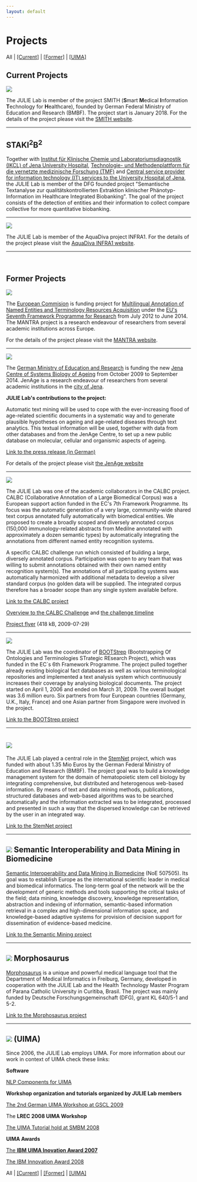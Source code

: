 ```yaml
---
layout: default
---
```


# Projects

All | 
[[Current]](https://julielab.github.io/web/projects/current.html) | 
[[Former]](https://julielab.github.io/web/projects/former.html) | 
[[UIMA]](https://julielab.github.io/web/projects/UIMA.html)

Current Projects
----------------

![](http://julielab.de/coling_multimedia/de/img/Projects/projects_SMITH-width-250-height-158.png)

The JULIE Lab is member of the project SMITH (**S**mart **M**edical **I**nformation **T**echnology for **H**ealthcare), founded by German Federal Ministry of Education and Research (BMBF). The project start is January 2018. For the details of the project please visit the [SMITH website](http://www.smith.care/).

------------------------------------------------------------------------

## STAKI<sup>2</sup>B<sup>2</sup>

Together with [Institut für Klinische Chemie und Laboratoriumsdiagnostik (IKCL) of Jena University Hospital](http://www.ikcl.uniklinikum-jena.de/IKCL.html), [Technologie- und Methodenplattform für die vernetzte medizinische Forschung (TMF)](http://www.tmf-ev.de/) and [Central service provider for information technology (IT) services to the University Hospital of Jena](http://www.gbit.uniklinikum-jena.de/GB+IT.html), the JULIE Lab is member of the DFG founded project "Semantische Textanalyse zur qualitätskontrollierten Extraktion klinischer Phänotyp-Information im Healthcare Integrated Biobanking". The goal of the project consists of the detection of entities and their information to collect compare collective for more quantitative biobanking.

------------------------------------------------------------------------

![](http://julielab.de/coling_multimedia/de/img/Projects/projects_AquaDiva-width-360-height-70.png)

The JULIE Lab is member of the AquaDiva project INFRA1. For the details of the project please visit the [AquaDiva INFRA1 website](http://www.aquadiva.uni-jena.de/).

------------------------------------------------------------------------

<br>

Former Projects 
----------------

![](http://julielab.de/coling_multimedia/de/img/Projects/projects_MANTRA_Logo-width-354-height-57.png)

The [European Commision](http://ec.europa.eu/) is funding project for [Multilingual Annotation of Named Entities and Terminology Resources Acquisition](https://sites.google.com/site/mantraeu/) under the [EU\'s Seventh Framework Programme for Research](http://ec.europa.eu/research/fp7/index_en.cfm) from July 2012 to June 2014. The MANTRA project is a research endeavour of researchers from several academic institutions across Europe.

For the details of the project please visit the [MANTRA website](https://sites.google.com/site/mantraeu/).

------------------------------------------------------------------------

![](http://julielab.de/coling_multimedia/de/img/Projects/projects_JenAge_Logo-width-110-height-82.png)

The [German Ministry of Education and Research](http://www.bmbf.de/) is funding the new [Jena Centre of Systems Biology of Ageing](http://www.jenage.de) from October 2009 to September 2014. JenAge is a research endeavour of researchers from several academic institutions in the [city of Jena](http://www.jena.de/sixcms/detail.php?id=97320&_lang=en).

**JULIE Lab\'s contributions to the project:**

Automatic text mining will be used to cope with the ever-increasing flood of age-related scientific documents in a systematic way and to generate plausible hypotheses on ageing and age-related diseases through text analytics. This textual information will be used, together with data from other databases and from the JenAge Centre, to set up a new public database on molecular, cellular and organismic aspects of ageing.

[Link to the press release (in German)](http://www.imb-jena.de/upload/press/Presemitteilung__pdf_-a33vt0b6lm4pa3iarvjhqg5ma21254492273.pdf)

For details of the project please visit [the JenAge
website](http://www.jenage.de/)

------------------------------------------------------------------------

![](http://julielab.de/coling_multimedia/de/img/Projects/projects_CALBC-width-225-height-60.jpg)

The JULIE Lab was one of the academic collaborators in the CALBC project. CALBC (Collaborative Annotation of a Large Biomedical Corpus) was a European support action funded in the EC\'s 7th Framework Programme. Its focus was the automatic generation of a very large, community-wide shared text corpus annotated fully automatically with biomedical entities. We proposed to create a broadly scoped and diversely annotated corpus (150,000 immunology-related abstracts from Medilne annotated with approximately a dozen semantic types) by automatically integrating the annotations from different named entity recognition systems.

A specific CALBC challenge run which consisted of building a large, diversely annotated corpus. Participation was open to any team that was willing to submit annotations obtained with their own named entity recognition system(s). The annotations of all participating systems was automatically harmonized with additional metadata to develop a silver standard corpus (no golden data will be supplied. The integrated corpus therefore has a broader scope than any single system available before.

[Link to the CALBC project](http://www.calbc.eu)

[Overview to the CALBC Challenge](http://www.ebi.ac.uk/Rebholz-srv/CALBC/challenge.html) and [the challenge timeline](http://www.ebi.ac.uk/Rebholz-srv/CALBC/challenge_rollout.html)

[Project flyer](http://julielab.de/coling_multimedia/de/downloads/CALBC_Flyer_20090729.pdf) (418 kB, 2009-07-29)

------------------------------------------------------------------------

![](http://julielab.de/coling_multimedia/de/img/Projects/projects_BOOTStrep-width-160-height-55.png)
  
The JULIE Lab was the coordinator of [BOOTStrep](http://www.bootstrep.eu) (Bootstrapping Of Ontologies and Terminologies STrategic REsearch Project), which was funded in the EC´s 6th Framework Programme. The project pulled together already existing biological fact databases as well as various terminological repositories and implemented a text analysis system which continuously increases their coverage by analysing biological documents. The project started on April 1, 2006 and ended on March 31, 2009. The overall budget was 3.6 million euro. Six partners from four European countries (Germany, U.K., Italy, France) and one Asian partner from Singapore were involved in the project.

[Link to the BOOTStrep project](http://www.bootstrep.eu)

------------------------------------------------------------------------

![](http://julielab.de/coling_multimedia/de/img/Projects/projects_StemNet-width-162-height-54.png)
======================

The JULIE Lab played a central role in the [StemNet](http://www.stemnet.de/) project, which was funded with about 1.35 Mio Euros by the German Federal Ministry of Education and Research (BMBF). The project goal was to build a knowledge management system for the domain of hematopoietic stem cell biology by integrating comprehensive, but distributed and heterogenous web-based information. By means of text and data mining methods, publications, structured databases and web-based algorithms was to be searched automatically and the information extracted was to be integrated, processed and presented in such a way that the dispersed knowledge can be retrieved by the user in an integrated way.

[Link to the StemNet project](http://www.stemnet.de/)

------------------------------------------------------------------------

<h2><img src="http://julielab.de/coling_multimedia/de/img/Projects/projects_SemanticMining-width-31-height-35.png" /> Semantic Interoperability and Data Mining in Biomedicine</h2>

[Semantic Interoperability and Data Mining in Biomedicine](http://www.semanticmining.org) (NoE 507505). Its goal was to establish Europe as the international scientific leader in medical and biomedical informatics. The long-term goal of the network will be the development of generic methods and tools supporting the critical tasks of the field; data mining, knowledge discovery, knowledge representation, abstraction and indexing of information, semantic-based information retrieval in a complex and high-dimensional information space, and knowledge-based adaptive systems for provision of decision support for dissemination of evidence-based medicine.

[Link to the Semantic Mining project](https://www.semanticmining.org)

------------------------------------------------------------------------

<h2><img src="http://julielab.de/coling_multimedia/de/img/Projects/projects_Morphosaurus-width-62-height-55.png" /> Morphosaurus </h2>

[Morphosaurus](http://www.morphosaurus.de) is a unique and powerful medical language tool that the Department of Medical Informatics in Freiburg, Germany, developed in cooperation with the JULIE Lab and the Health Technology Master Program of Parana Catholic University in Curitiba, Brasil. The project was mainly funded by Deutsche Forschungsgemeinschaft (DFG), grant KL 640/5-1 and 5-2.

[Link to the Morphosaurus project](http://www.morphosaurus.de)

------------------------------------------------------------------------

<h2><img src="http://www.julielab.de/coling_multimedia/de/img/Projects/projects_UIMA_Logo2-width-228-height-60.png" /> (UIMA)</h2>

Since 2006, the JULIE Lab employs UIMA. For more information about our work in context of UIMA check these links:

**Software**

[NLP Components for UIMA](http://www.julielab.de/resources.html)

**Workshop organization and tutorials organized by JULIE Lab members**

[The 2nd German UIMA Workshop at GSCL 2009](http://docs.google.com/View?id=dft23bqs_3c7qnzg6x)

The **LREC 2008 UIMA Workshop**

[The UIMA Tutorial hold at SMBM 2008](http://mars.cs.utu.fi/smbm2008/?q=tutorials)

**UIMA Awards**

[The **IBM UIMA Inovation Award 2007**](http://www-05.ibm.com/de/pressroom/presseinfos/2007/12/04_1.html)

[The IBM Innovation Award 2008](http://www.ibm.com/developerworks/university/innovation/uia.html)

All | 
[[Current]](https://julielab.github.io/web/projects/current.html) | 
[[Former]](https://julielab.github.io/web/projects/former.html) | 
[[UIMA]](https://julielab.github.io/web/projects/UIMA.html)
